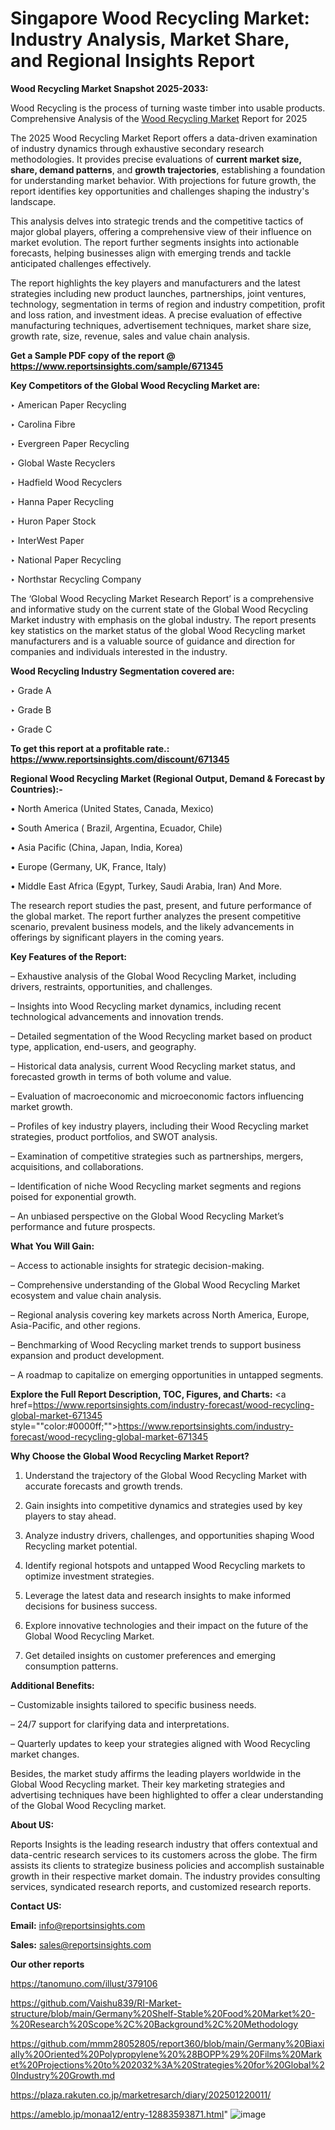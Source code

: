 # Singapore Wood Recycling Market: Industry Analysis, Market Share, and Regional Insights Report

<strong>Wood Recycling Market Snapshot 2025-2033:</strong>

Wood Recycling is the process of turning waste timber into usable products. Comprehensive Analysis of the <a href=https://www.reportsinsights.com/sample/671345>Wood Recycling Market</a> Report for 2025

The 2025 Wood Recycling Market Report offers a data-driven examination of industry dynamics through exhaustive secondary research methodologies. It provides precise evaluations of <strong>current market size, share, demand patterns</strong>, and <strong>growth trajectories</strong>, establishing a foundation for understanding market behavior. With projections for future growth, the report identifies key opportunities and challenges shaping the industry's landscape.

This analysis delves into strategic trends and the competitive tactics of major global players, offering a comprehensive view of their influence on market evolution. The report further segments insights into actionable forecasts, helping businesses align with emerging trends and tackle anticipated challenges effectively.

The report highlights the key players and manufacturers and the latest strategies including new product launches, partnerships, joint ventures, technology, segmentation in terms of region and industry competition, profit and loss ration, and investment ideas. A precise evaluation of effective manufacturing techniques, advertisement techniques, market share size, growth rate, size, revenue, sales and value chain analysis.

<strong>Get a Sample PDF copy of the report @ <a href=https://www.reportsinsights.com/sample/671345 style=color:#0000ff;>https://www.reportsinsights.com/sample/671345</a></strong>

<strong>Key Competitors of the Global Wood Recycling Market are:</strong>

‣ American Paper Recycling

‣ Carolina Fibre

‣ Evergreen Paper Recycling

‣ Global Waste Recyclers

‣ Hadfield Wood Recyclers

‣ Hanna Paper Recycling

‣ Huron Paper Stock

‣ InterWest Paper

‣ National Paper Recycling

‣ Northstar Recycling Company

The ‘Global Wood Recycling Market Research Report’ is a comprehensive and informative study on the current state of the Global Wood Recycling Market industry with emphasis on the global industry. The report presents key statistics on the market status of the global Wood Recycling market manufacturers and is a valuable source of guidance and direction for companies and individuals interested in the industry.

<strong>Wood Recycling Industry Segmentation covered are:</strong>

‣ Grade A

‣ Grade B

‣ Grade C

<strong>To get this report at a profitable rate.: <a href=https://www.reportsinsights.com/discount/671345 style=color:#0000ff;>https://www.reportsinsights.com/discount/671345</a></strong>

<strong>Regional Wood Recycling Market (Regional Output, Demand &amp; Forecast by Countries):-</strong>

• North America (United States, Canada, Mexico)

• South America ( Brazil, Argentina, Ecuador, Chile)

• Asia Pacific (China, Japan, India, Korea)

• Europe (Germany, UK, France, Italy)

• Middle East Africa (Egypt, Turkey, Saudi Arabia, Iran) And More.

The research report studies the past, present, and future performance of the global market. The report further analyzes the present competitive scenario, prevalent business models, and the likely advancements in offerings by significant players in the coming years.

<strong>Key Features of the Report:</strong>

– Exhaustive analysis of the Global Wood Recycling Market, including drivers, restraints, opportunities, and challenges.

– Insights into Wood Recycling market dynamics, including recent technological advancements and innovation trends.

– Detailed segmentation of the Wood Recycling market based on product type, application, end-users, and geography.

– Historical data analysis, current Wood Recycling market status, and forecasted growth in terms of both volume and value.

– Evaluation of macroeconomic and microeconomic factors influencing market growth.

– Profiles of key industry players, including their Wood Recycling market strategies, product portfolios, and SWOT analysis.

– Examination of competitive strategies such as partnerships, mergers, acquisitions, and collaborations.

– Identification of niche Wood Recycling market segments and regions poised for exponential growth.

– An unbiased perspective on the Global Wood Recycling Market’s performance and future prospects.

<strong>What You Will Gain:</strong>

– Access to actionable insights for strategic decision-making.

– Comprehensive understanding of the Global Wood Recycling Market ecosystem and value chain analysis.

– Regional analysis covering key markets across North America, Europe, Asia-Pacific, and other regions.

– Benchmarking of Wood Recycling market trends to support business expansion and product development.

– A roadmap to capitalize on emerging opportunities in untapped segments.

<strong>Explore the Full Report Description, TOC, Figures, and Charts:</strong>
<a href=https://www.reportsinsights.com/industry-forecast/wood-recycling-global-market-671345 style=""color:#0000ff;"">https://www.reportsinsights.com/industry-forecast/wood-recycling-global-market-671345</a>

<strong>Why Choose the Global Wood Recycling Market Report?</strong>

1. Understand the trajectory of the Global Wood Recycling Market with accurate forecasts and growth trends.

2. Gain insights into competitive dynamics and strategies used by key players to stay ahead.

3. Analyze industry drivers, challenges, and opportunities shaping Wood Recycling market potential.

4. Identify regional hotspots and untapped Wood Recycling markets to optimize investment strategies.

5. Leverage the latest data and research insights to make informed decisions for business success.

6. Explore innovative technologies and their impact on the future of the Global Wood Recycling Market.

7. Get detailed insights on customer preferences and emerging consumption patterns.

<strong>Additional Benefits:</strong>

– Customizable insights tailored to specific business needs.

– 24/7 support for clarifying data and interpretations.

– Quarterly updates to keep your strategies aligned with Wood Recycling market changes.

Besides, the market study affirms the leading players worldwide in the Global Wood Recycling market. Their key marketing strategies and advertising techniques have been highlighted to offer a clear understanding of the Global Wood Recycling market.

<strong><strong>About US</strong>:</strong>

Reports Insights is the leading research industry that offers contextual and data-centric research services to its customers across the globe. The firm assists its clients to strategize business policies and accomplish sustainable growth in their respective market domain. The industry provides consulting services, syndicated research reports, and customized research reports.

<strong>Contact US:</strong>

<p class=><b>Email:</b> <a href=mailto:info@reportsinsights.com>info@reportsinsights.com</a></p>
<p class=><b>Sales:</b> <a href=mailto:sales@reportsinsights.com>sales@reportsinsights.com</a></p>

<strong>Our other reports</strong>

<a href=https://tanomuno.com/illust/379106>https://tanomuno.com/illust/379106</a>

<a href=https://github.com/Vaishu839/RI-Market-structure/blob/main/Germany%20Shelf-Stable%20Food%20Market%20-%20Research%20Scope%2C%20Background%2C%20Methodology>https://github.com/Vaishu839/RI-Market-structure/blob/main/Germany%20Shelf-Stable%20Food%20Market%20-%20Research%20Scope%2C%20Background%2C%20Methodology</a>

<a href=https://github.com/mmm28052805/report360/blob/main/Germany%20Biaxially%20Oriented%20Polypropylene%20%28BOPP%29%20Films%20Market%20Projections%20to%202032%3A%20Strategies%20for%20Global%20Industry%20Growth.md>https://github.com/mmm28052805/report360/blob/main/Germany%20Biaxially%20Oriented%20Polypropylene%20%28BOPP%29%20Films%20Market%20Projections%20to%202032%3A%20Strategies%20for%20Global%20Industry%20Growth.md</a>

<a href=https://plaza.rakuten.co.jp/marketresarch/diary/202501220011/>https://plaza.rakuten.co.jp/marketresarch/diary/202501220011/</a>

<a href=https://ameblo.jp/monaa12/entry-12883593871.html>https://ameblo.jp/monaa12/entry-12883593871.html</a>"
![image](https://github.com/user-attachments/assets/7fe09733-73a6-48ee-92e6-20c7b496eacd)
